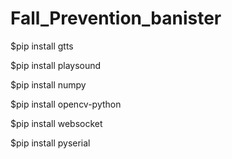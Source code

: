 # Fall_Prevention_banister

$pip install gtts

$pip install playsound

$pip install numpy

$pip install opencv-python

$pip install websocket

$pip install pyserial
